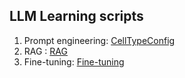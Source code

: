 ## LLM Learning scripts

1. Prompt engineering: [CellTypeConfig](./CellTypeConfig)
2. RAG : [RAG](./RAG_for_single_cell_celltype.ipynb)
3. Fine-tuning: [Fine-tuning](./Azimuth_fine_tuning.ipynb)


